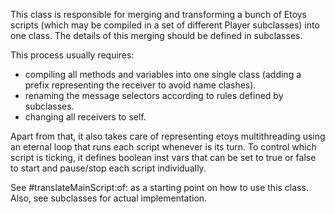 This class is responsible for merging and transforming a bunch of Etoys scripts (which may be compiled in a set of different Player subclasses) into one class. The details of this merging should be defined in subclasses.

This process usually requires:
* compiling all methods and variables into one single class (adding a prefix representing the receiver to avoid name clashes).
* renaming the message selectors according to rules defined by subclasses.
* changing all receivers to self.

Apart from that, it also takes care of representing etoys multithreading using an eternal loop that runs each script whenever is its turn. To control which script is ticking, it defines boolean inst vars that can be set to true or false to start and pause/stop each script individually.

See #translateMainScript:of: as a starting point on how to use this class. Also, see subclasses for actual implementation.
